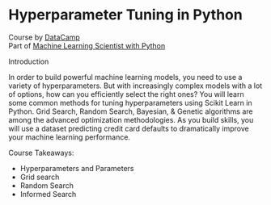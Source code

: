 # Hyperparameter Tuning in Python

Course by [DataCamp](https://app.datacamp.com/learn/courses/hyperparameter-tuning-in-python)  
Part of [Machine Learning Scientist with Python](https://app.datacamp.com/learn/career-tracks/machine-learning-scientist-with-python)  
  
Introduction  

In order to build powerful machine learning models, you need to use a variety of hyperparameters. But with increasingly complex models with a lot of options, how can you efficiently select the right ones? You will learn some common methods for tuning hyperparameters using Scikit Learn in Python. Grid Search, Random Search, Bayesian, & Genetic algorithms are among the advanced optimization methodologies. As you build skills, you will use a dataset predicting credit card defaults to dramatically improve your machine learning performance.

Course Takeaways:

* Hyperparameters and Parameters 
* Grid search 
* Random Search
* Informed Search   
